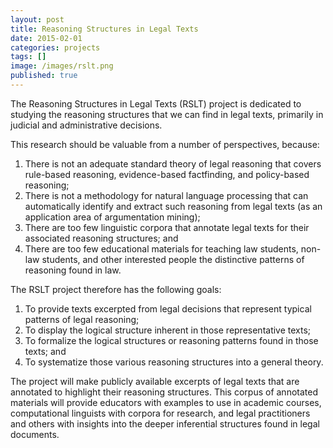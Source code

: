 ```yaml
---
layout: post
title: Reasoning Structures in Legal Texts
date: 2015-02-01
categories: projects
tags: []
image: /images/rslt.png
published: true
---
```


The Reasoning Structures in Legal Texts (RSLT) project is dedicated to studying the reasoning structures that we can find in legal texts, primarily in judicial and administrative decisions.

<!--more-->

This research should be valuable from a number of perspectives, because: 

1.  There is not an adequate standard theory of legal reasoning that covers rule-based reasoning, evidence-based factfinding, and policy-based reasoning; 
2.  There is not a methodology for natural language processing that can automatically identify and extract such reasoning from legal texts (as an application area of argumentation mining);
3.  There are too few linguistic corpora that annotate legal texts for their associated reasoning structures; and 
4.  There are too few educational materials for teaching law students, non-law students, and other interested people the distinctive patterns of reasoning found in law.

The RSLT project therefore has the following goals:

1. To provide texts excerpted from legal decisions that represent typical patterns of legal reasoning;
2. To display the logical structure inherent in those representative texts; 
3. To formalize the logical structures or reasoning patterns found in those texts; and 
4. To systematize those various reasoning structures into a general theory.

The project will make publicly available excerpts of legal texts that are annotated to highlight their reasoning structures. This corpus of annotated materials will provide educators with examples to use in academic courses, computational linguists with corpora for research, and legal practitioners and others with insights into the deeper inferential structures found in legal documents.

